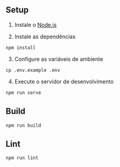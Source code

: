 ## Setup

1. Instale o [Node.js](https://nodejs.org)

2. Instale as dependências
```
npm install
```

3. Configure as variáveis de ambiente
```
cp .env.example .env
```

4. Execute o servidor de desenvolvimento
```
npm run serve
```


## Build

```
npm run build
```

## Lint
```
npm run lint
```